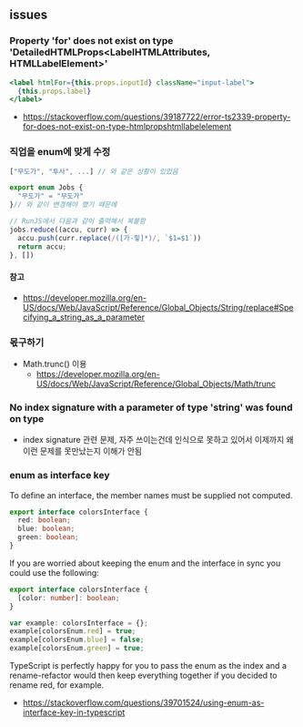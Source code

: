 ## issues

### Property 'for' does not exist on type 'DetailedHTMLProps<LabelHTMLAttributes<HTMLLabelElement>, HTMLLabelElement>'

```jsx
<label htmlFor={this.props.inputId} className="input-label">
  {this.props.label}
</label>
```

- https://stackoverflow.com/questions/39187722/error-ts2339-property-for-does-not-exist-on-type-htmlpropshtmllabelelement

### 직업을 enum에 맞게 수정

```ts
["무도가", "투사", ...] // 와 같은 상황이 있었음

export enum Jobs {
  "무도가" = "무도가"
}// 와 같이 변경해야 했기 때문에

// RunJS에서 다음과 같이 출력해서 복붙함
jobs.reduce((accu, curr) => {
  accu.push(curr.replace(/([가-힣]*)/, `$1=$1`))
  return accu;
}, [])
```

#### 참고

- https://developer.mozilla.org/en-US/docs/Web/JavaScript/Reference/Global_Objects/String/replace#Specifying_a_string_as_a_parameter

### 몫구하기

- Math.trunc() 이용
  - https://developer.mozilla.org/en-US/docs/Web/JavaScript/Reference/Global_Objects/Math/trunc

### No index signature with a parameter of type 'string' was found on type

- index signature 관련 문제, 자주 쓰이는건데 인식으로 못하고 있어서 이제까지 왜 이런 문제를 못만났는지 이해가 안됨

### enum as interface key

To define an interface, the member names must be supplied not computed.

```ts
export interface colorsInterface {
  red: boolean;
  blue: boolean;
  green: boolean;
}
```

If you are worried about keeping the enum and the interface in sync you could use the following:

```ts
export interface colorsInterface {
  [color: number]: boolean;
}

var example: colorsInterface = {};
example[colorsEnum.red] = true;
example[colorsEnum.blue] = false;
example[colorsEnum.green] = true;
```

TypeScript is perfectly happy for you to pass the enum as the index and a rename-refactor would then keep everything together if you decided to rename red, for example.

- https://stackoverflow.com/questions/39701524/using-enum-as-interface-key-in-typescript
